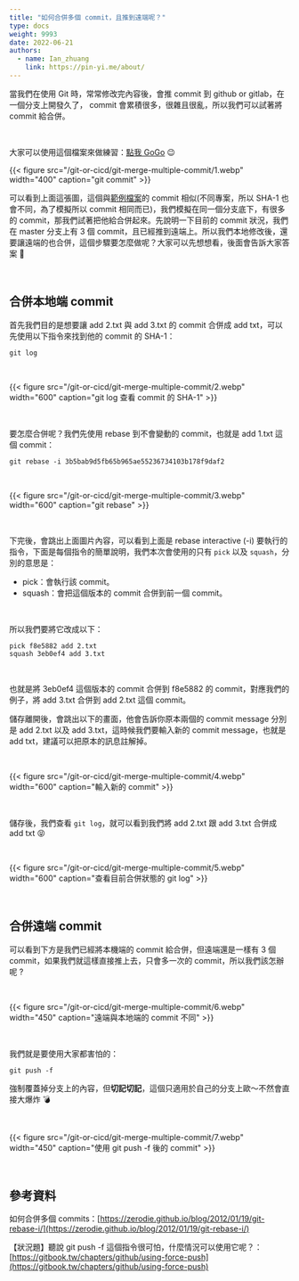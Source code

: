 ```yaml
---
title: "如何合併多個 commit，且推到遠端呢？"
type: docs
weight: 9993
date: 2022-06-21
authors:
  - name: Ian_zhuang
    link: https://pin-yi.me/about/
---
```


當我們在使用 Git 時，常常修改完內容後，會推 commit 到 github or gitlab，在一個分支上開發久了， commit 會累積很多，很雜且很亂，所以我們可以試著將 commit 給合併。

<br>

大家可以使用這個檔案來做練習：[點我 GoGo](https://github.com/880831ian/git-merge-multiple-commit) 😉

{{< figure src="/git-or-cicd/git-merge-multiple-commit/1.webp" width="400" caption="git commit" >}}

可以看到上面這張圖，這個與[範例檔案](https://github.com/880831ian/git-merge-multiple-commit)的 commit 相似(不同專案，所以 SHA-1 也會不同，為了模擬所以 commit 相同而已)，我們模擬在同一個分支底下，有很多的 commit，那我們試著把他給合併起來。先說明一下目前的 commit 狀況，我們在 master 分支上有 3 個 commit，且已經推到遠端上。所以我們本地修改後，還要讓遠端的也合併，這個步驟要怎麼做呢？大家可以先想想看，後面會告訴大家答案 🥰

<br>

## 合併本地端 commit

首先我們目的是想要讓 add 2.txt 與 add 3.txt 的 commit 合併成 add txt，可以先使用以下指令來找到他的 commit 的 SHA-1：

```shell
git log
```

<br>

{{< figure src="/git-or-cicd/git-merge-multiple-commit/2.webp" width="600" caption="git log 查看 commit 的 SHA-1" >}}

<br>

要怎麼合併呢？我們先使用 rebase 到不會變動的 commit，也就是 add 1.txt 這個 commit：

```shell
git rebase -i 3b5bab9d5fb65b965ae55236734103b178f9daf2
```

<br>

{{< figure src="/git-or-cicd/git-merge-multiple-commit/3.webp" width="600" caption="git rebase" >}}

<br>

下完後，會跳出上面圖片內容，可以看到上面是 rebase interactive (-i) 要執行的指令，下面是每個指令的簡單說明，我們本次會使用的只有 `pick` 以及 `squash`，分別的意思是：

- pick：會執行該 commit。
- squash：會把這個版本的 commit 合併到前一個 commit。

<br>

所以我們要將它改成以下：

```shell
pick f8e5882 add 2.txt
squash 3eb0ef4 add 3.txt
```

<br>

也就是將 3eb0ef4 這個版本的 commit 合併到 f8e5882 的 commit，對應我們的例子，將 add 3.txt 合併到 add 2.txt 這個 commit。

儲存離開後，會跳出以下的畫面，他會告訴你原本兩個的 commit message 分別是 add 2.txt 以及 add 3.txt，這時候我們要輸入新的 commit message，也就是 add txt，建議可以把原本的訊息註解掉。

<br>

{{< figure src="/git-or-cicd/git-merge-multiple-commit/4.webp" width="600" caption="輸入新的 commit" >}}

<br>

儲存後，我們查看 `git log`，就可以看到我們將 add 2.txt 跟 add 3.txt 合併成 add txt 😝

<br>

{{< figure src="/git-or-cicd/git-merge-multiple-commit/5.webp" width="600" caption="查看目前合併狀態的 git log" >}}

<br>

## 合併遠端 commit

可以看到下方是我們已經將本機端的 commit 給合併，但遠端還是一樣有 3 個 commit，如果我們就這樣直接推上去，只會多一次的 commit，所以我們該怎辦呢 ?

<br>

{{< figure src="/git-or-cicd/git-merge-multiple-commit/6.webp" width="450" caption="遠端與本地端的 commit 不同" >}}

<br>

我們就是要使用大家都害怕的：

```shell
git push -f
```

強制覆蓋掉分支上的內容，但**切記切記**，這個只適用於自己的分支上歐～不然會直接大爆炸 💣

<br>

{{< figure src="/git-or-cicd/git-merge-multiple-commit/7.webp" width="450" caption="使用 git push -f 後的 commit" >}}

<br>

## 參考資料

如何合併多個 commits：[https://zerodie.github.io/blog/2012/01/19/git-rebase-i/](https://zerodie.github.io/blog/2012/01/19/git-rebase-i/)

【狀況題】聽說 git push -f 這個指令很可怕，什麼情況可以使用它呢？：[https://gitbook.tw/chapters/github/using-force-push](https://gitbook.tw/chapters/github/using-force-push)
